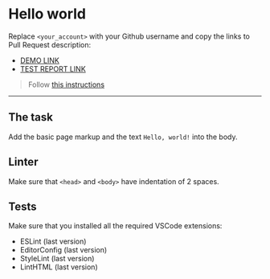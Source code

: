 # Hello world

Replace `<your_account>` with your Github username and copy the links to Pull Request description:
- [DEMO LINK](https://anastasiia-burkovska.github.io/layout_hello-world/)
- [TEST REPORT LINK](https://anastasiia-burkovska.github.io/layout_hello-world/report/html_report/)

> Follow [this instructions](https://mate-academy.github.io/layout_task-guideline/#how-to-solve-the-layout-tasks-on-github)
___

## The task

Add the basic page markup and the text `Hello, world!` into the body.

## Linter

Make sure that `<head>` and `<body>` have indentation of 2 spaces.

## Tests

Make sure that you installed all the required VSCode extensions:

- ESLint (last version)
- EditorConfig (last version)
- StyleLint (last version)
- LintHTML (last version)
